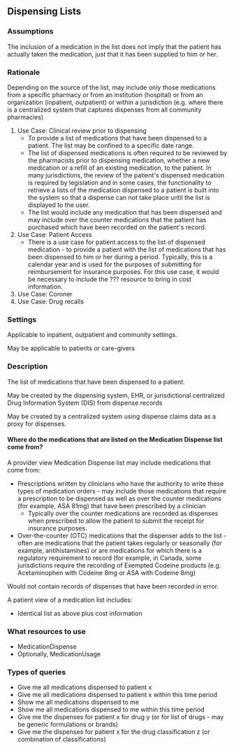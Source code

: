 ## Dispensing Lists

### Assumptions
The inclusion of a medication in the list does not imply that the patient has actually taken the medication, just that it has been supplied to him or her.  

### Rationale
Depending on the source of the list, may include only those medications from a specific pharmacy or from an institution (hospital) or from an organization (inpatient, outpatient) or within a jurisdiction (e.g. where there is a centralized system that captures dispenses from all community pharmacies)

1. Use Case: Clinical review prior to dispensing
	* To provide a list of medications that have been dispensed to a patient.  The list may be confined to a specific date range.
	* The list of dispensed medications is often required to be reviewed by the pharmacists prior to dispensing medication, whether a new medication or a refill of an existing medication, to the patient.  In many jurisdictions, the review of the patient's dispensed medication is required by legislation and in some cases, the functionality to retrieve a lists of the medication dispensed to a patient is built into the system so that a dispense can not take place until the list is displayed to the user.
	* The list would include any medication that has been dispensed and may include over the counter medications that the patient has purchased which have been recorded on the patient's record.
2. Use Case: Patient Access
	* There is a use case for patient access to the list of dispensed medication - to provide a patient with the list of medications that has been dispensed to him or her during a period.  Typically, this is a calendar year and is used for the purposes of submitting for reimbursement for insurance purposes.  For this use case, it would be necessary to include the ??? resource to bring in cost information.
3. Use Case:  Coroner
4. Use Case:  Drug recalls

### Settings
Applicable to inpatient, outpatient and community settings.

May be applicable to patients or care-givers

### Description
The list of medications that have been dispensed to a patient.

May be created by the dispensing system, EHR, or jurisdictional centralized Drug Information System (DIS) from dispense records

May be created by a centralized system using dispense claims data as a proxy for dispenses.

#### Where do the medications that are listed on the Medication Dispense list come from?
A provider view Medication Dispense list may include medications that come from: 

* Prescriptions written by clinicians who have the authority to write these types of medication orders - may include those medications that require a prescription to be dispensed as well as over the counter medications (for example, ASA 81mg) that have been prescribed by a clinician
	* Typically over the counter medications are recorded as dispenses when prescribed to allow the patient to submit the receipt for insurance purposes.
* Over-the-counter (OTC) medications that the dispenser adds to the list - often are medications that the patient takes regularly or seasonally (for example, antihistamines) or are medications for which there is a regulatory requirement to record (for example, in Canada, some jurisdictions require the recording of Exempted Codeine products (e.g. Acetaminophen with Codeine 8mg or ASA with Codeine 8mg) 

Would not contain records of dispenses that have been recorded in error.

A patient view of a medication list includes:

* Identical list as above plus cost information

### What resources to use
* MedicationDispense
* Optionally, MedicationUsage

### Types of queries
* Give me all medications dispensed to patient x
* Give me all medications dispensed to patient x within this time period
* Show me all medications dispensed to me
* Show me all medications dispensed to me within this time period
* Give me the dispenses for patient x for drug y (or for list of drugs - may be generic formulations or brands)
* Give me the dispenses for patient x for the drug classification z (or combination of classifications)
